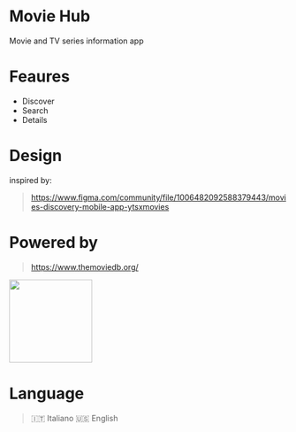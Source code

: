 # Movie Hub
Movie and TV series information app

# Feaures
- Discover
- Search
- Details

# Design
inspired by: 
> https://www.figma.com/community/file/1006482092588379443/movies-discovery-mobile-app-ytsxmovies

# Powered by
> https://www.themoviedb.org/

<img src="https://www.themoviedb.org/assets/2/v4/logos/v2/blue_square_2-d537fb228cf3ded904ef09b136fe3fec72548ebc1fea3fbbd1ad9e36364db38b.svg" width="150" />


# Language
> 🇮🇹 Italiano
> 🇺🇸 English
